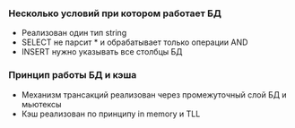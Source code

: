 ### Несколько условий при котором работает БД
* Реализован один тип string
* SELECT не парсит * и обрабатывает только операции AND
* INSERT нужно указывать все столбцы БД
### Принцип работы БД и кэша
* Механизм трансакций реализован через промежуточный слой БД и мьютексы
* Кэш реализован по принципу in memory и TLL